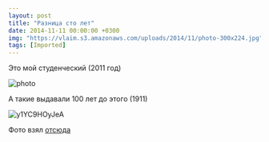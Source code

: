 ```yaml
---
layout: post
title: "Разница сто лет"
date: 2014-11-11 00:00:00 +0300
img: "https://vlaim.s3.amazonaws.com/uploads/2014/11/photo-300x224.jpg"
tags: [Imported]
---
```


Это мой студенческий (2011 год)

![photo](https://vlaim.s3.amazonaws.com/uploads/2014/11/photo-300x224.jpg)

А такие выдавали 100 лет до этого (1911)

![y1YC9HOyJeA](https://vlaim.s3.amazonaws.com/uploads/2014/11/y1YC9HOyJeA-300x300.jpg)

Фото взял [отсюда](http://vk.com/lissoff?w=wall303506_60432)